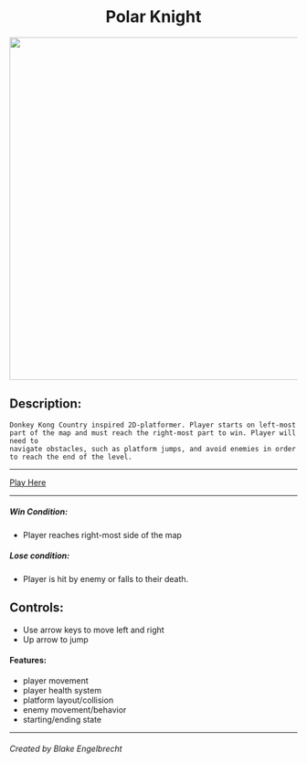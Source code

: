 <h1 align="center">Polar Knight</h1>

<p align="center">
  <img src="https://github.com/BlakeEngelbrecht95/Polar-Knight/blob/main/PKsc.png" width="600"> 
</p>


## Description:
    Donkey Kong Country inspired 2D-platformer. Player starts on left-most
    part of the map and must reach the right-most part to win. Player will need to 
    navigate obstacles, such as platform jumps, and avoid enemies in order
    to reach the end of the level.
---

[Play Here](https://blake-engelbrecht.github.io/Polar-Knight/)

---


##### Win Condition:
- Player reaches right-most side of the map
##### Lose condition:
- Player is hit by enemy or falls to their death.

## Controls:
- Use arrow keys to move left and right
- Up arrow to jump

#### Features:
- player movement
- player health system
- platform layout/collision
- enemy movement/behavior
- starting/ending state

___

###### Created by Blake Engelbrecht





           
